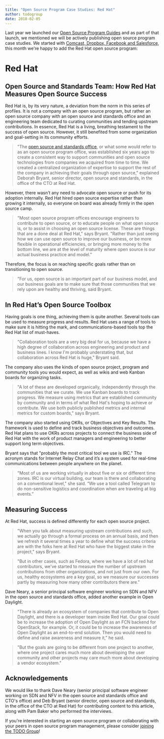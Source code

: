 ```yaml
---
title: "Open Source Program Case Studies: Red Hat"
author: todogroup
date: 2018-02-05
---
```


Last year we launched our [Open Source Program Guides](http://todogroup.org/blog/open-source-guides/) and as part of that launch, we mentioned we will be actively publishing open source program case studies. We started with [Comcast, Dropbox, Facebook and Salesforce](https://github.com/todogroup/guides/tree/master/casestudies), this month we're happy to add the Red Hat open source program:

# Red Hat

## Open Source and Standards Team: How Red Hat Measures Open Source Success

Red Hat is, by its very nature, a deviation from the norm in this series of profiles. It is not a company with an open source program, but rather an open source company with an open source and standards office and an engineering team dedicated to curating communities and tending upstream contributions. In essence, Red Hat is a living, breathing testament to the success of open source. However, it still benefited from some organization and goal-setting in its community efforts.

> "The [open source and standards office](http://community.redhat.com/), or what some would refer to as an open source program office, was established six years ago to create a consistent way to support communities and open source technologies from companies we acquired from time to time. We created a centralized organization of expertise to support the rest of the company in achieving their goals through open source," explained Deborah Bryant, senior director, open source and standards, in the office of the CTO at Red Hat.

However, there wasn’t any need to advocate open source or push for its adoption internally. Red Hat hired open source expertise rather than growing it internally, so everyone on board was already firmly in the open source camp.

> "Most open source program offices encourage engineers to contribute to open source, or to educate people on what open source is, or to assist in choosing an open source license. These are things that are a done deal at Red Hat," says Bryant. "Rather than just seeing how we can use open source to improve our business, or be more flexible in operational efficiencies, or bringing more money to the bottom line, we are at the level of maturity where open source is our actual business practice and model."

Therefore, the focus is on reaching specific goals rather than on transitioning to open source.

> "For us, open source is an important part of our business model, and our business goals are to make sure that those communities that we rely upon are healthy and thriving, said Bryant.

## In Red Hat’s Open Source Toolbox

Having goals is one thing, achieving them is quite another. Several tools can be used to measure progress and results. Red Hat uses a range of tools to make sure it is hitting the mark, and communications-based tools top the Red Hat list of must-haves.

> "Collaboration tools are a very big deal for us, because we have a high degree of collaboration across engineering and product and business lines. I know I'm probably understating that, but collaboration across Red Hat is huge," Bryant said.

The company also uses the kinds of open source project, program and community tools you would expect, as well as wikis and web Kanban boards for organizing tasks.

> "A lot of these are developed organically, independently through the communities that we curate. We use Kanban boards to track progress. We measure using metrics that are established community by community and in terms of what Red Hat's hoping to achieve or contribute. We use both publicly published metrics and internal metrics for custom boards," says Bryant.

The company also started using OKRs, or Objectives and Key Results. The framework is used to define and track business objectives and outcomes. Red Hat plans to use OKRs across projects to connect the business side of Red Hat with the work of product managers and engineering to better support long term objectives.

Bryant says that "probably the most critical tool we use is IRC." The acronym stands for Internet Relay Chat and it’s a system used for real-time communications between people anywhere on the planet.

> "Most of us are working virtually in about five or six or different time zones. IRC is our virtual building, our team is there and collaborating on a conventional level," she said. “We use a tool called Telegram to do non-sensitive logistics and coordination when are traveling at big events.”

## Measuring Success

At Red Hat, success is defined differently for each open source project.

> "When you talk about measuring upstream contributions and such, we actually go through a formal process on an annual basis, and then we refresh it several times a year to define what the success criteria are with the folks here at Red Hat who have the biggest stake in the project," says Bryant.

> "But in other cases, such as Fedora, where we have a lot of red hat contributors, we've started to measure the number of upstream contributions from other organizations, and not just from our own. For us, healthy ecosystems are a key goal, so we measure our successes partly by measuring how many other contributors there are."

Dave Neary, a senior principal software engineer working on SDN and NFV in the open source and standards office, added another example in Open Daylight.

> "There is already an ecosystem of companies that contribute to Open Daylight, and there is a developer team inside Red Hat. Our goal could be to increase the adoption of Open Daylight as an FCN backend for OpenStack, for example. Or, it could be to increase the awareness of Open Daylight as an end-to-end solution. Then you would need to define and raise awareness and measure it," he said.

> "But the goals are going to be different from one project to another, where one project cares much more about developing the user community and other projects may care much more about developing a vendor ecosystem."

## Acknowledgements

We would like to thank Dave Neary (senior principal software engineer working on SDN and NFV in the open source and standards office and CTO's office) and Deb Bryant (senior director, open source and standards, in the office of the CTO at Red Hat) for contributing content to this article, along with Pam Baker who performed the interviews.

If you're interested in starting an open source program or collaborating with your peers in open source program management, please consider [joining the TODO Group](http://todogroup.org/join/)!
